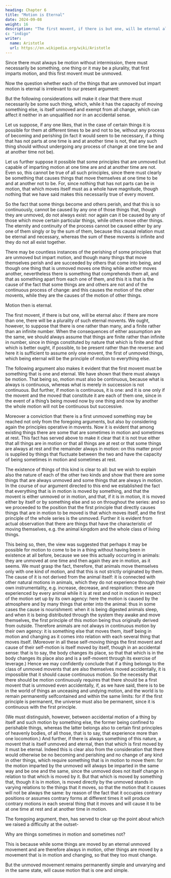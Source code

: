 ```yaml
---
heading: Chapter 6
title: "Motion is Eternal"
date: 2024-09-08
weight: 16
description: "The first movent, if there is but one, will be eternal also"
c: "indigo"
writer:
  name: Aristotle 
  url: https://en.wikipedia.org/wiki/Aristotle
---
```




Since there must always be motion without intermission, there must necessarily be
something, one thing or it may be a plurality, that first imparts motion, and this first
movent must be unmoved.

Now the question whether each of the things that are
unmoved but impart motion is eternal is irrelevant to our present argument: 

But the following considerations will make it clear that there must necessarily be some such
thing, which, while it has the capacity of moving something else, is itself unmoved and
exempt from all change, which can affect it neither in an unqualified nor in an accidental
sense. 

Let us suppose, if any one likes, that in the case of certain things it is possible for them at different times to be and not to be, without any process of becoming and perishing (in fact it would seem to be necessary, if a thing that has not parts at one time is and at another time is not, that any such thing should without undergoing any process of change at one time be and at another time not be). 

Let us further suppose it possible that some principles that are unmoved but capable of imparting motion at one time are and at another time are not. Even so, this cannot be true of all such principles, since there must clearly be something that causes things that move themselves at one time to be and at another not to be. For, since nothing that has not parts can be in motion, that which moves itself must as a whole have magnitude, though nothing that we have said makes this necessarily true of every movent. 

So the fact that some things become and others perish, and that this is so continuously, cannot be caused by any one of those things that, though they are unmoved, do not always exist: nor again can it be caused by any of those which move certain particular things, while others move other things. The eternity and continuity of the process cannot be caused either by any one of them singly or by the sum of them, because this causal relation must be eternal and necessary, whereas the sum of these movents is infinite and they do not all exist together.


There may be countless instances of the perishing of some principles that are unmoved but impart motion, and though many things that move themselves perish and are succeeded by others that come into being, and though
one thing that is unmoved moves one thing while another moves another, nevertheless
there is something that comprehends them all, and that as something apart from each
one of them, and this it is that is the cause of the fact that some things are and others are
not and of the continuous process of change: and this causes the motion of the other
movents, while they are the causes of the motion of other things.

Motion then is eternal.

The first movent, if there is but one, will be eternal also: if there are more than
one, there will be a plurality of such eternal movents. We ought, however, to suppose
that there is one rather than many, and a finite rather than an infinite number. When the
consequences of either assumption are the same, we should always assume that things
are finite rather than infinite in number, since in things constituted by nature that which
is finite and that which is better ought, if possible, to be present rather than the reverse:
and here it is sufficient to assume only one movent, the first of unmoved things, which
being eternal will be the principle of motion to everything else.

The following argument also makes it evident that the first movent must be something
that is one and eternal. We have shown that there must always be motion. That being so,
motion must also be continuous, because what is always is continuous, whereas what is
merely in succession is not continuous. But further, if motion is continuous, it is one:
and it is one only if the movent and the moved that constitute it are each of them one,
since in the event of a thing’s being moved now by one thing and now by another the
whole motion will not be continuous but successive.

Moreover a conviction that there is a first unmoved something may be reached not only
from the foregoing arguments, but also by considering again the principles operative in
movents. Now it is evident that among existing things there are some that are sometimes
in motion and sometimes at rest. This fact has served above to make it clear that it is not
true either that all things are in motion or that all things are at rest or that some things
are always at rest and the remainder always in motion: on this matter proof is supplied
by things that fluctuate between the two and have the capacity of being sometimes in
motion and sometimes at rest.

 The existence of things of this kind is clear to all: but we
wish to explain also the nature of each of the other two kinds and show that there are
some things that are always unmoved and some things that are always in motion.
In the course of our argument directed to this end we established the fact that everything
that is in motion is moved by something, and that the movent is either unmoved or in
motion, and that, if it is in motion, it is moved either by itself or by something else and
so on throughout the series: and so we proceeded to the position that the first principle
that directly causes things that are in motion to be moved is that which moves itself, and
the first principle of the whole series is the unmoved. Further it is evident from actual
observation that there are things that have the characteristic of moving themselves, e.g.
the animal kingdom and the whole class of living things. 

This being so, then, the view
was suggested that perhaps it may be possible for motion to come to be in a thing
without having been in existence at all before, because we see this actually occurring in
animals: they are unmoved at one time and then again they are in motion, as it seems.
We must grasp the fact, therefore, that animals move themselves only with one kind of
motion, and that this is not strictly originated by them. The cause of it is not derived
from the animal itself: it is connected with other natural motions in animals, which they
do not experience through their own instrumentality, e.g. increase, decrease, and
respiration: these are experienced by every animal while it is at rest and not in motion in
respect of the motion set up by its own agency: here the motion is caused by the
atmosphere and by many things that enter into the animal: thus in some cases the cause
is nourishment: when it is being digested animals sleep, and when it is being distributed
through the system they awake and move themselves, the first principle of this motion
being thus originally derived from outside. Therefore animals are not always in
continuous motion by their own agency: it is something else that moves them, itself
being in motion and changing as it comes into relation with each several thing that
moves itself. (Moreover in all these self-moving things the first movent and cause of
their self-motion is itself moved by itself, though in an accidental sense: that is to say,
the body changes its place, so that that which is in the body changes its place also and is
a self-movent through its exercise of leverage.) Hence we may confidently conclude that
if a thing belongs to the class of unmoved movents that are also themselves moved
accidentally, it is impossible that it should cause continuous motion. So the necessity
that there should be motion continuously requires that there should be a first movent
that is unmoved even accidentally, if, as we have said, there is to be in the world of
things an unceasing and undying motion, and the world is to remain permanently selfcontained and within the same limits: for if the first principle is permanent, the universe
must also be permanent, since it is continuous with the first principle.

(We must distinguish, however, between accidental motion of a thing by itself and such motion by something else, the former being confined to perishable things, whereas the latter belongs also to certain first principles of heavenly bodies, of all those, that is to say, that experience more than one locomotion.) And further, if there is always something of this nature, a movent that is itself unmoved and eternal, then that which is first moved by it must be eternal. Indeed this is clear also from the consideration that there would otherwise be no becoming and perishing and no change of any kind in other things, which require something that is in motion to move them: for the motion imparted by the unmoved will always be imparted in the same way and be one and the same, since the unmoved does not itself change in relation to that which is moved by it. But that which is moved by something that, though it is in motion, is moved directly by the unmoved stands in varying relations to the things that it moves, so that the motion that it causes will not be always the same: by reason of the fact that it occupies contrary positions or assumes contrary forms at different times it will produce contrary motions in each several thing that it moves and will cause it to be at one time at rest and at another time in motion.

The foregoing argument, then, has served to clear up the point about which we raised a
difficulty at the outset-

<!-- Why is it that instead of all things being either in motion or at
rest, or some things being always in motion and the remainder always at rest, there  -->

Why are things sometimes in motion and sometimes not? 

This is because while some things are moved by an eternal unmoved movement and are therefore always in motion, other things are moved by a movement that is in motion and changing, so that they too must change.

But the unmoved movement remains permanently simple and unvarying and in the same state, will cause motion that is one and simple.


